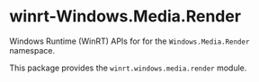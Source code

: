 <!-- warning: Please don't edit this file. It was automatically generated. -->

# winrt-Windows.Media.Render

Windows Runtime (WinRT) APIs for for the `Windows.Media.Render` namespace.

This package provides the `winrt.windows.media.render` module.
